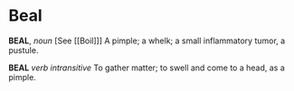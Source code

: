 # Beal

**BEAL**, _noun_ \[See [[Boil]]\] A pimple; a whelk; a small inflammatory tumor, a pustule.

**BEAL** _verb intransitive_ To gather matter; to swell and come to a head, as a pimple.